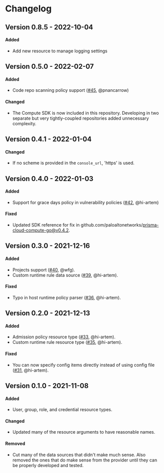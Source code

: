 # Changelog
## Version 0.8.5 - 2022-10-04
#### Added
- Add new resource to manage logging settings

## Version 0.5.0 - 2022-02-07
#### Added
- Code repo scanning policy support ([#45](https://github.com/PaloAltoNetworks/terraform-provider-prismacloudcompute/pull/45), @pnancarrow)

#### Changed
- The Compute SDK is now included in this repository.
Developing in two separate but very tightly-coupled repositories added unnecessary complexity.

## Version 0.4.1 - 2022-01-04
#### Changed
- If no scheme is provided in the `console_url`, 'https' is used.

## Version 0.4.0 - 2022-01-03
#### Added
- Support for grace days policy in vulnerability policies ([#42](https://github.com/PaloAltoNetworks/terraform-provider-prismacloudcompute/pull/42), @hi-artem)

#### Fixed
- Updated SDK reference for fix in github.com/paloaltonetworks/prisma-cloud-compute-go@v0.4.2.

## Version 0.3.0 - 2021-12-16
#### Added
- Projects support ([#40](https://github.com/PaloAltoNetworks/terraform-provider-prismacloudcompute/pull/40), @wfg).
- Custom runtime rule data source ([#39](https://github.com/PaloAltoNetworks/terraform-provider-prismacloudcompute/pull/39), @hi-artem).

#### Fixed
- Typo in host runtime policy parser ([#36](https://github.com/PaloAltoNetworks/terraform-provider-prismacloudcompute/pull/36), @hi-artem).

## Version 0.2.0 - 2021-12-13
#### Added
- Admission policy resource type ([#33](https://github.com/PaloAltoNetworks/terraform-provider-prismacloudcompute/pull/33), @hi-artem).
- Custom runtime rule resource type ([#35](https://github.com/PaloAltoNetworks/terraform-provider-prismacloudcompute/pull/35), @hi-artem).

#### Fixed
- You can now specify config items directly instead of using config file ([#31](https://github.com/PaloAltoNetworks/terraform-provider-prismacloudcompute/pull/31), @hi-artem).

## Version 0.1.0 - 2021-11-08
#### Added
- User, group, role, and credential resource types.

#### Changed
- Updated many of the resource arguments to have reasonable names.

#### Removed
- Cut many of the data sources that didn't make much sense.
Also removed the ones that do make sense from the provider until they can be properly developed and tested.
